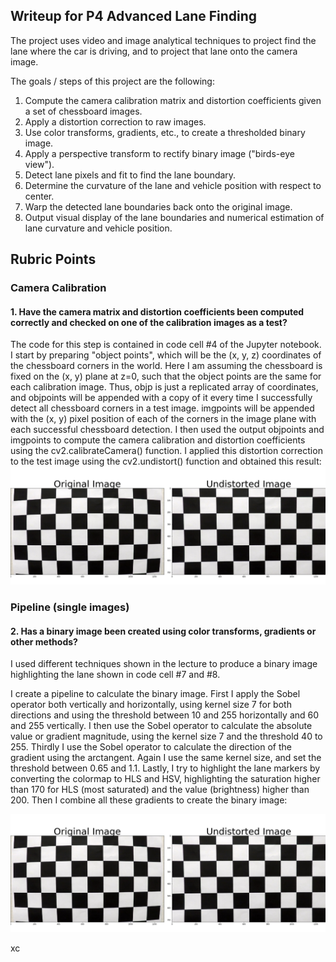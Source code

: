 ## Writeup for P4 Advanced Lane Finding

The project uses video and image analytical techniques to project find the lane where the car is driving, and to project that lane onto the camera image.

The goals / steps of this project are the following:  

1. Compute the camera calibration matrix and distortion coefficients given a set of chessboard images. 
1. Apply a distortion correction to raw images.
1. Use color transforms, gradients, etc., to create a thresholded binary image.
1. Apply a perspective transform to rectify binary image ("birds-eye view"). 
1. Detect lane pixels and fit to find the lane boundary.
1. Determine the curvature of the lane and vehicle position with respect to center.
1. Warp the detected lane boundaries back onto the original image.
1. Output visual display of the lane boundaries and numerical estimation of lane curvature and vehicle position. 

## Rubric Points 

### Camera Calibration 

#### 1. Have the camera matrix and distortion coefficients been computed correctly and checked on one of the calibration images as a test? 

The code for this step is contained in code cell #4 of the Jupyter notebook.
I start by preparing "object points", which will be the (x, y, z) coordinates of the chessboard corners in the world. Here I am assuming the chessboard is fixed on the (x, y) plane at z=0, such that the object points are the same for each calibration image. Thus, objp is just a replicated array of coordinates, and objpoints will be appended with a copy of it every time I successfully detect all chessboard corners in a test image. 
imgpoints will be appended with the (x, y) pixel position of each of the corners in the image plane with each successful chessboard detection. 
I then used the output objpoints and imgpoints to compute the camera calibration and distortion coefficients using the cv2.calibrateCamera() function. I applied this distortion correction to the test image using the cv2.undistort() function and obtained this result: 
![an_undistorted_chessboard_image](output_images/an_undistorted_chessboard_image.png)

### Pipeline (single images)
#### 2. Has a binary image been created using color transforms, gradients or other methods? 
I used different techniques shown in the lecture to produce a binary image highlighting the lane shown in code cell #7 and #8.

I create a pipeline to calculate the binary image. First I apply the Sobel operator both vertically and horizontally, using kernel size 7 for both directions and using the threshold between 10 and 255 horizontally and 60 and 255 vertically. I then use the Sobel operator to calculate the absolute value or gradient magnitude, using the kernel size 7 and the threshold 40 to 255. Thirdly I use the Sobel operator to calculate the direction of the gradient using the arctangent. Again I use the same kernel size, and set the threshold between 0.65 and 1.1. Lastly, I try to highlight the lane markers by converting the colormap to HLS and HSV, highlighting the saturation higher than 170 for HLS (most saturated) and the value (brightness) higher than 200. Then I combine all these gradients to create the binary image:

![an_undistorted_chessboard_image](output_images/an_undistorted_chessboard_image.png)



xc


